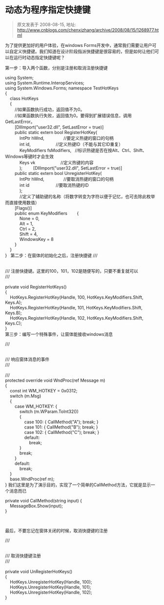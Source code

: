 # 动态为程序指定快捷键 
> 原文发表于 2008-08-15, 地址: http://www.cnblogs.com/chenxizhang/archive/2008/08/15/1268977.html 


为了提供更加好的用户体验，在windows Forms开发中，通常我们需要让用户可以自定义快捷键。我们知道在设计阶段指派快捷键是很容易的，但是如何让他们可以在运行时动态指定快捷键呢？

 第一步：导入两个函数，分别是注册和取消注册快捷键

 using System;  
using System.Runtime.InteropServices;  
using System.Windows.Forms; namespace TestHotKeys  
{  
    class HotKeys  
    {  
        //如果函数执行成功，返回值不为0。          
        //如果函数执行失败，返回值为0。要得到扩展错误信息，调用GetLastError。          
        [DllImport("user32.dll", SetLastError = true)]          
        public static extern bool RegisterHotKey(              
            IntPtr hWnd,                //要定义热键的窗口的句柄              
            int id,                     //定义热键ID（不能与其它ID重复）  
            KeyModifiers fsModifiers,   //标识热键是否在按Alt、Ctrl、Shift、Windows等键时才会生效              
            Keys vk                     //定义热键的内容     
            );         [DllImport("user32.dll", SetLastError = true)]          
        public static extern bool UnregisterHotKey(              
            IntPtr hWnd,                //要取消热键的窗口的句柄              
            int id                      //要取消热键的ID              
            );          
            //定义了辅助键的名称（将数字转变为字符以便于记忆，也可去除此枚举而直接使用数值）          
        [Flags()]          
        public enum KeyModifiers        {              
            None = 0,              
            Alt = 1,              
            Ctrl = 2,              
            Shift = 4,              
            WindowsKey = 8          
        }  
    }  
}   第二步：在窗体的初始化之后，注册快捷键 /// <summary>  
/// 注册快捷键。这里的100，101，102是随便写的，只要不重复就可以  
/// </summary>  
private void RegisterHotKeys()  
{  
    HotKeys.RegisterHotKey(Handle, 100, HotKeys.KeyModifiers.Shift, Keys.A);  
    HotKeys.RegisterHotKey(Handle, 101, HotKeys.KeyModifiers.Shift, Keys.B);  
    HotKeys.RegisterHotKey(Handle, 102, HotKeys.KeyModifiers.Shift, Keys.C);  
}   
第三步：编写一个特殊事件，让窗体能接收windows消息

 /// <summary>  
/// 响应窗体消息的事件  
/// </summary>  
/// <param name="m"></param>  
protected override void WndProc(ref Message m)  
{  
    const int WM\_HOTKEY = 0x0312;  
    switch (m.Msg)  
    {  
        case WM\_HOTKEY: {  
            switch (m.WParam.ToInt32())  
            {  
                case 100: { CallMethod("A"); break; }  
                case 101: { CallMethod("B"); break; }  
                case 102: { CallMethod("C"); break; }  
                default:  
                    break;  
            }  
            break;  
        }  
        default:  
            break;  
    }  
    base.WndProc(ref m);  
} 我们这里是为了演示目的，实现了一个简单的CallMethod方法，它就是显示一个消息而已

 private void CallMethod(string input) {  
    MessageBox.Show(input);  
}  

  

 最后，不要忘记在窗体关闭的时候，取消快捷键的注册

 /// <summary>  
/// 取消快捷键注册  
/// </summary>  
private void UnRegisterHotKeys()  
{  
    HotKeys.UnregisterHotKey(Handle, 100);  
    HotKeys.UnregisterHotKey(Handle, 101);  
    HotKeys.UnregisterHotKey(Handle, 102);  
}

















